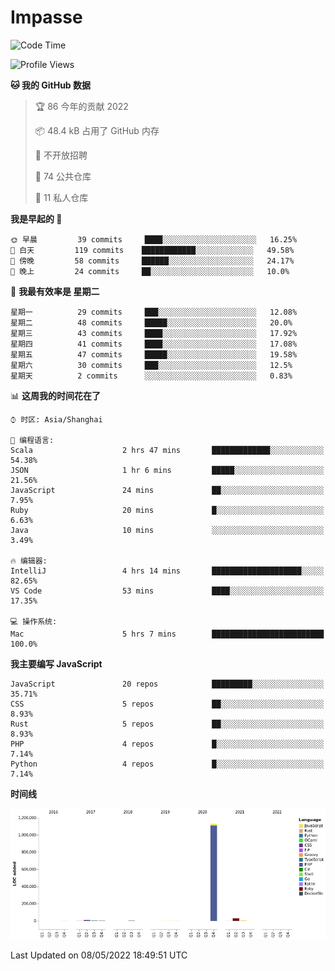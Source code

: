 # Impasse

<!--START_SECTION:waka-->
![Code Time](http://img.shields.io/badge/Code%20Time-0-blue)

![Profile Views](http://img.shields.io/badge/%E4%B8%AA%E4%BA%BA%E5%B0%81%E9%9D%A2%E8%A7%82%E7%9C%8B%E6%AC%A1%E6%95%B0-0-blue)

**🐱 我的 GitHub 数据** 

> 🏆 86 今年的贡献 2022
 > 
> 📦 48.4 kB 占用了 GitHub 内存 
 > 
> 🚫 不开放招聘
 > 
> 📜 74 公共仓库 
 > 
> 🔑 11 私人仓库  
 > 
**我是早起的 🐤** 

```text
🌞 早晨         39 commits     ████░░░░░░░░░░░░░░░░░░░░░   16.25% 
🌆 白天         119 commits    ████████████░░░░░░░░░░░░░   49.58% 
🌃 傍晚         58 commits     ██████░░░░░░░░░░░░░░░░░░░   24.17% 
🌙 晚上         24 commits     ██░░░░░░░░░░░░░░░░░░░░░░░   10.0%

```
📅 **我最有效率是 星期二** 

```text
星期一          29 commits     ███░░░░░░░░░░░░░░░░░░░░░░   12.08% 
星期二          48 commits     █████░░░░░░░░░░░░░░░░░░░░   20.0% 
星期三          43 commits     ████░░░░░░░░░░░░░░░░░░░░░   17.92% 
星期四          41 commits     ████░░░░░░░░░░░░░░░░░░░░░   17.08% 
星期五          47 commits     █████░░░░░░░░░░░░░░░░░░░░   19.58% 
星期六          30 commits     ███░░░░░░░░░░░░░░░░░░░░░░   12.5% 
星期天          2 commits      ░░░░░░░░░░░░░░░░░░░░░░░░░   0.83%

```


📊 **这周我的时间花在了** 

```text
⌚︎ 时区: Asia/Shanghai

💬 编程语言: 
Scala                    2 hrs 47 mins       █████████████░░░░░░░░░░░░   54.38% 
JSON                     1 hr 6 mins         █████░░░░░░░░░░░░░░░░░░░░   21.56% 
JavaScript               24 mins             ██░░░░░░░░░░░░░░░░░░░░░░░   7.95% 
Ruby                     20 mins             █░░░░░░░░░░░░░░░░░░░░░░░░   6.63% 
Java                     10 mins             ░░░░░░░░░░░░░░░░░░░░░░░░░   3.49%

🔥 编辑器: 
IntelliJ                 4 hrs 14 mins       ████████████████████░░░░░   82.65% 
VS Code                  53 mins             ████░░░░░░░░░░░░░░░░░░░░░   17.35%

💻 操作系统: 
Mac                      5 hrs 7 mins        █████████████████████████   100.0%

```

**我主要编写 JavaScript** 

```text
JavaScript               20 repos            █████████░░░░░░░░░░░░░░░░   35.71% 
CSS                      5 repos             ██░░░░░░░░░░░░░░░░░░░░░░░   8.93% 
Rust                     5 repos             ██░░░░░░░░░░░░░░░░░░░░░░░   8.93% 
PHP                      4 repos             █░░░░░░░░░░░░░░░░░░░░░░░░   7.14% 
Python                   4 repos             █░░░░░░░░░░░░░░░░░░░░░░░░   7.14%

```


**时间线**

![Chart not found](https://raw.githubusercontent.com/impasse/impasse/master/charts/bar_graph.png) 


 Last Updated on 08/05/2022 18:49:51 UTC
<!--END_SECTION:waka-->

